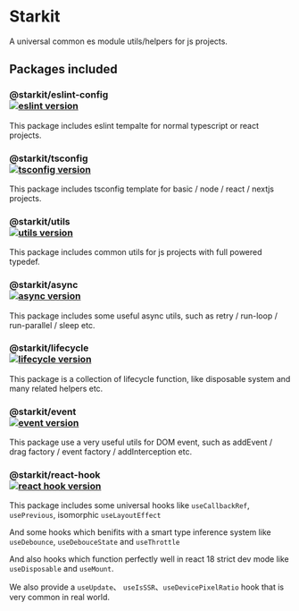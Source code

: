 # Starkit

A universal common es module utils/helpers for js projects.

## Packages included

### @starkit/eslint-config <br>[![eslint version][eslint-image]][eslint-url]
This package includes eslint tempalte for normal typescript or react projects.

### @starkit/tsconfig <br>[![tsconfig version][tsconfig-image]][tsconfig-url]
This package includes tsconfig template for basic / node / react / nextjs projects.

### @starkit/utils <br>[![utils version][utils-image]][utils-url]
This package includes common utils for js projects with full powered typedef.

### @starkit/async <br>[![async version][async-image]][async-url]
This package includes some useful async utils, such as retry / run-loop / run-parallel / sleep etc.

### @starkit/lifecycle <br>[![lifecycle version][lifecycle-image]][lifecycle-url]
This package is a collection of lifecycle function, like disposable system and many related helpers etc.

### @starkit/event <br>[![event version][event-image]][event-url]
This package use a very useful utils for DOM event, such as
addEvent / drag factory / event factory / addInterception etc.

### @starkit/react-hook <br>[![react hook version][hook-image]][hook-url]
This package includes some universal hooks like `useCallbackRef`, `usePrevious`, isomorphic `useLayoutEffect`

And some hooks which benifits with a smart type inference system like `useDebounce`, `useDebouceState` and `useThrottle`

And also hooks which function perfectly well in react 18 strict dev mode like `useDisposable` and `useMount`.

We also provide a `useUpdate`、 `useIsSSR`、`useDevicePixelRatio` hook that is very common in real world. 

[eslint-image]: https://img.shields.io/npm/v/@starkit/eslint-config.svg?style=flat-square
[eslint-url]: https://npmjs.org/package/@starkit/eslint-config
[tsconfig-image]: https://img.shields.io/npm/v/@starkit/tsconfig.svg?style=flat-square
[tsconfig-url]: https://npmjs.org/package/@starkit/tsconfig
[utils-image]: https://img.shields.io/npm/v/@starkit/utils.svg?style=flat-square
[utils-url]: https://npmjs.org/package/@starkit/utils
[async-image]: https://img.shields.io/npm/v/@starkit/async.svg?style=flat-square
[async-url]: https://npmjs.org/package/@starkit/async
[lifecycle-image]: https://img.shields.io/npm/v/@starkit/lifecycle.svg?style=flat-square
[lifecycle-url]: https://npmjs.org/package/@starkit/lifecycle
[event-image]: https://img.shields.io/npm/v/@starkit/event.svg?style=flat-square
[event-url]: https://npmjs.org/package/@starkit/event
[hook-image]: https://img.shields.io/npm/v/@starkit/react-hook.svg?style=flat-square
[hook-url]: https://npmjs.org/package/@starkit/react-hook
